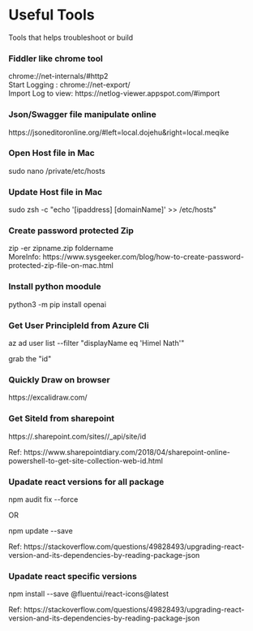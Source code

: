 # Useful Tools
Tools that helps troubleshoot or build

<h3>Fiddler like chrome tool</h3>
chrome://net-internals/#http2 </br>
Start Logging : chrome://net-export/ </br>
Import Log to view: https://netlog-viewer.appspot.com/#import </br>


<h3>Json/Swagger file manipulate online</h3>
https://jsoneditoronline.org/#left=local.dojehu&right=local.meqike

<h3> Open Host file in Mac </h3>
sudo nano /private/etc/hosts

<h3> Update Host file in Mac </h3>
sudo zsh -c "echo '[ipaddress] [domainName]' >> /etc/hosts"

<h3>Create password protected Zip</h3>
zip -er zipname.zip foldername </br>
MoreInfo: https://www.sysgeeker.com/blog/how-to-create-password-protected-zip-file-on-mac.html </br>

<h3>Install python moodule</h3>
python3 -m pip install openai <br/>

<h3>Get User PrincipleId from Azure Cli</h3>
<p> az ad user list --filter "displayName eq 'Himel Nath'"</p>
<p>grab the "id"</p>

<h3>Quickly Draw on browser</h3>
<p>https://excalidraw.com/ </p>

<h3>Get SiteId from sharepoint</h3>
<p> https://<tenant>.sharepoint.com/sites/<site-url>/_api/site/id</p>
<p>Ref: https://www.sharepointdiary.com/2018/04/sharepoint-online-powershell-to-get-site-collection-web-id.html </p>

<h3>Upadate react versions for all package</h3>
<p> npm audit fix --force</p>
<p> OR </p>
<p> npm update --save</p>
<p>Ref: https://stackoverflow.com/questions/49828493/upgrading-react-version-and-its-dependencies-by-reading-package-json </p>

<h3>Upadate react specific versions</h3>
<p> npm install --save @fluentui/react-icons@latest</p>
<p>Ref: https://stackoverflow.com/questions/49828493/upgrading-react-version-and-its-dependencies-by-reading-package-json </p>

